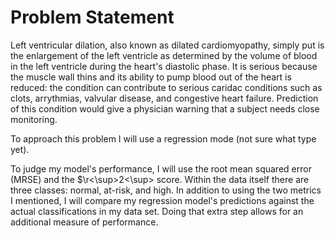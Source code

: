 # Problem Statement

Left ventricular dilation, also known as dilated cardiomyopathy, simply put is the enlargement of the left ventricle as determined by the volume of blood in the left ventricle during the heart's diastolic phase.  It is serious because the muscle wall thins and its ability to pump blood out of the heart is reduced: the condition can contribute to serious caridac conditions such as clots, arrythmias, valvular disease, and congestive heart failure.  Prediction of this condition would give a physician warning that a subject needs close monitoring. 

To approach this problem I will use a regression mode (not sure what type yet).

To judge my model's performance, I will use the root mean squared error (MRSE) and the $\r<\sup>2<\sup> score.  Within the data itself there are three classes: normal, at-risk, and high.  In addition to using the two metrics I mentioned, I will compare my regression model's predictions against the actual classifications in my data set.  Doing that extra step allows for an additional measure of performance.